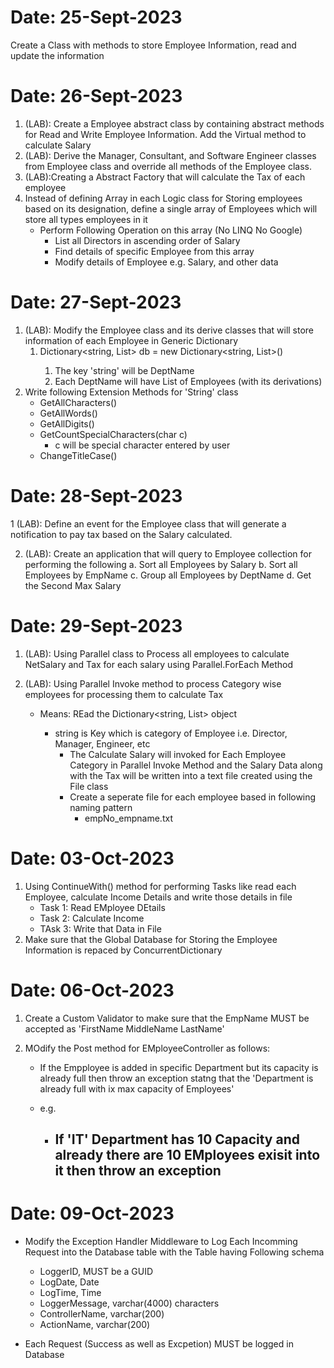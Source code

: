 # Date: 25-Sept-2023
Create a Class with methods to store Employee Information, read and update the information

# Date: 26-Sept-2023

1.	(LAB): Create a Employee abstract class by containing abstract methods for Read and Write Employee Information. Add the Virtual method to calculate Salary
2.	(LAB): Derive the Manager, Consultant, and Software Engineer classes from Employee class and override all methods of the Employee class.
3. (LAB):Creating a Abstract Factory that will calculate the Tax of each employee
4. Instead of defining Array in each Logic class for Storing employees based on its designation, define a single array of Employees which will store all types employees in it 
	- Perform Following Operation on this array (No LINQ No Google)
		- List all Directors in ascending order of Salary
		- Find details of specific Employee from this array	
		- Modify details of Employee e.g. Salary, and other data
		
# Date: 27-Sept-2023

1.	(LAB): Modify the Employee class and its derive classes that will store information of each Employee in Generic Dictionary
	1.	Dictionary<string, List<Employee>> db = new Dictionary<string, List<Employee>>()
		1.	The key 'string' will be DeptName
		1. Each DeptName will have List of Employees (with its derivations) 
2. Write following Extension Methods for 'String' class
	- GetAllCharacters()
	- GetAllWords()
	- GetAllDigits()
	- GetCountSpecialCharacters(char c)
		- c will be special character entered by user
	- ChangeTitleCase()  
		
# Date: 28-Sept-2023

1	(LAB): Define an event for the Employee class that will generate a notification to pay tax based on the Salary calculated. 

2.	(LAB): Create an application that will query to Employee collection for performing the following
a.	Sort all Employees by Salary
b.	Sort all Employees by EmpName
c.	Group all Employees by DeptName
d.	Get the Second Max Salary


# Date: 29-Sept-2023

1.	(LAB): Using Parallel class to Process all employees to calculate NetSalary and Tax for each salary using Parallel.ForEach Method

2.	(LAB): Using Parallel Invoke method to process Category wise employees for processing them to  calculate Tax 
	- Means: REad the Dictionary<string, List<Employee>> object
		-  string is Key which is category of Employee i.e. Director, Manager, Engineer, etc
			- The Calculate Salary will invoked for Each Employee Category in Parallel Invoke Method and the Salary Data along with the Tax will be written into a text file created using the File class
			- Create a seperate file for each employee based in following naming pattern 
				- empNo_empname.txt

# Date: 03-Oct-2023

1. Using ContinueWith() method for performing Tasks like read each Employee, calculate Income Details and write those details in file
	- Task 1: Read EMployee DEtails
	- Task 2: Calculate Income
	- TAsk 3: Write that Data in File
2. Make sure that the Global Database for Storing the Employee Information is repaced by ConcurrentDictionary


# Date: 06-Oct-2023

1. Create a Custom Validator to make sure that the EmpName MUST be accepted as 'FirstName MiddleName LastName'

2. MOdify the Post method for EMployeeController as follows:
	- If the Empployee is added in specific Department but its capacity is already full then throw an exception statng that the 'Department is already full with ix max capacity of Employees'

	- e.g.
		-	If 'IT' Department has 10 Capacity and already there are 10 EMployees exisit into it then throw an exception
			- 

# Date: 09-Oct-2023
- Modify the Exception Handler Middleware to Log Each Incomming Request into the Database table with the Table having Following schema
	- LoggerID, MUST be a GUID
	- LogDate, Date
	- LogTime, Time
	- LoggerMessage, varchar(4000) characters
	- ControllerName, varchar(200)
	- ActionName, varchar(200)

- Each Request (Success as well as  Excpetion) MUST be logged in Database